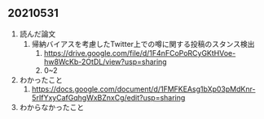 ## 20210531

1. 読んだ論文
    1. 帰納バイアスを考慮したTwitter上での噂に関する投稿のスタンス検出
        1. https://drive.google.com/file/d/1F4nFCoPoRCyGKtHVoe-hw8WcKb-2OtDL/view?usp=sharing <br>
        1. 0~2
1. わかったこと
    1. https://docs.google.com/document/d/1FMFKEAsg1bXp03pMdKnr-5rIfYxyCafGqhgWxBZnxCg/edit?usp=sharing
1. わからなかったこと
